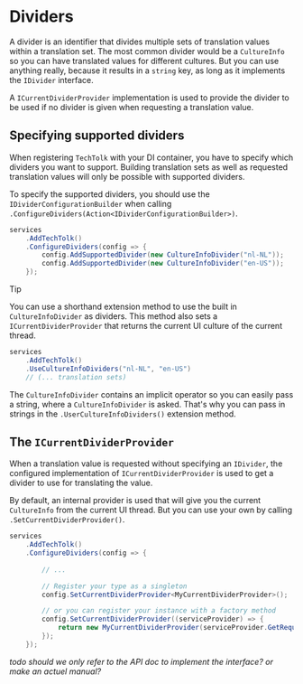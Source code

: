 
# Dividers

A divider is an identifier that divides multiple sets of translation values within
a translation set. The most common divider would be a `CultureInfo` so you can have
translated values for different cultures. But you can use anything really, because
it results in a `string` key, as long as it implements the `IDivider` interface.

A `ICurrentDividerProvider` implementation is used to provide the divider to be used
if no divider is given when requesting a translation value.

## Specifying supported dividers

When registering `TechTolk` with your DI container, you have to specify which dividers
you want to support. Building translation sets as well as requested translation values
will only be possible with supported dividers.

To specify the supported dividers, you should use the `IDividerConfigurationBuilder`
when calling `.ConfigureDividers(Action<IDividerConfigurationBuilder>)`.

```csharp
services
    .AddTechTolk()
    .ConfigureDividers(config => {
        config.AddSupportedDivider(new CultureInfoDivider("nl-NL"));
        config.AddSupportedDivider(new CultureInfoDivider("en-US"));
    });
```

> [!TIP]
> You can use a shorthand extension method to use the built in `CultureInfoDivider` as dividers.
> This method also sets a `ICurrentDividerProvider` that returns the current UI culture of the
> current thread.
> ```csharp
> services
>     .AddTechTolk()
>     .UseCultureInfoDividers("nl-NL", "en-US")
>     // (... translation sets)
> ```
>
> The `CultureInfoDivider` contains an implicit operator so you can easily pass a string,
> where a `CultureInfoDivider` is asked. That's why you can pass in strings in the
> `.UserCultureInfoDividers()` extension method.


## The `ICurrentDividerProvider`

When a translation value is requested without specifying an `IDivider`, the configured
implementation of `ICurrentDividerProvider` is used to get a divider to use for translating
the value.

By default, an internal provider is used that will give you the current `CultureInfo` from the
current UI thread. But you can use your own by calling `.SetCurrentDividerProvider()`.

```csharp
services
    .AddTechTolk()
    .ConfigureDividers(config => {
        
        // ...

        // Register your type as a singleton
        config.SetCurrentDividerProvider<MyCurrentDividerProvider>();

        // or you can register your instance with a factory method
        config.SetCurrentDividerProvider((serviceProvider) => {
            return new MyCurrentDividerProvider(serviceProvider.GetRequiredService<MyDependentService>());
        });
    });
```

*todo should we only refer to the API doc to implement the interface? or make an actuel manual?*